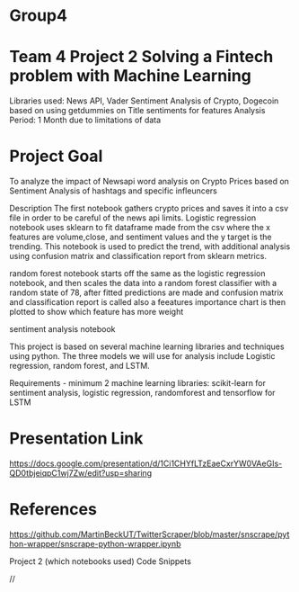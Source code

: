 # Group4
# Team 4 Project 2 Solving a Fintech problem with Machine Learning

Libraries used: News API, Vader Sentiment Analysis of Crypto, Dogecoin based on using getdummies on Title sentiments for features
Analysis Period: 1 Month due to limitations of data

# Project Goal
To analyze the impact of Newsapi word analysis on Crypto Prices based on Sentiment Analysis of hashtags and specific infleuncers

Description
The first notebook gathers crypto prices and saves it into a csv file in order to be careful of the news api limits.
Logistic regression notebook uses sklearn to fit dataframe made from the csv where the x features are volume,close, and sentiment values
and the y target is the trending. This notebook is used to predict the trend, with additional analysis using confusion matrix and
classification report from sklearn metrics.

random forest notebook starts off the same as the logistic regression notebook, and then scales the data into a random forest classifier
with a random state of 78, after fitted predictions are made and confusion matrix and classification report is called 
also a feeatures importance chart is then plotted to show which feature has more weight

sentiment analysis notebook

This project is based on several machine learning libraries and techniques using python. The three models we will use for analysis include Logistic
regression, random forest, and LSTM.


Requirements -  minimum 2 machine learning libraries: scikit-learn for sentiment analysis, logistic regression, randomforest and tensorflow for LSTM



# Presentation Link
https://docs.google.com/presentation/d/1Ci1CHYfLTzEaeCxrYW0VAeGIs-QD0tbjeiqpC1wj7Zw/edit?usp=sharing

# References
https://github.com/MartinBeckUT/TwitterScraper/blob/master/snscrape/python-wrapper/snscrape-python-wrapper.ipynb



Project 2 (which notebooks used)
Code Snippets

//
